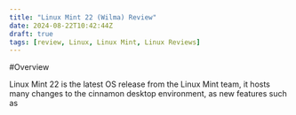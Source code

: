 ```yaml
---
title: "Linux Mint 22 (Wilma) Review"
date: 2024-08-22T10:42:44Z
draft: true
tags: [review, Linux, Linux Mint, Linux Reviews]
---
```


#Overview

Linux Mint 22 is the latest OS release from the Linux Mint team, it hosts many changes to the cinnamon desktop environment, as new features such as 

